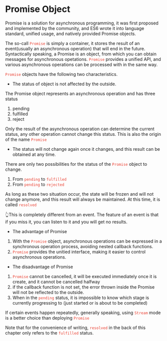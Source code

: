 # Promise Object

Promise is a solution for asynchronous programming, it was first proposed and implemented by the community, and ES6 wrote it into language standard, unified usage, and natively provided Promise objects.

The so-call <code style="color:#ea4335">Promise</code> is simply a container, it stores the result of an event(usually an asynchronous operation) that will end in the future. Syntactically speaking, a Promise is an object, from which you can obtain messages for asynchronous opetations. <code style="color:#ea4335">Promise</code> provides a unified API, and various asynchronous operations can be processed with in the same way.

<code style="color:#ea4335">Promise</code> objects have the following two characteristics.

- The status of object is not affected by the outside.

The Promise object represents an asynchronous operation and has three status

1. pending
2. fulfilled
3. reject

Only the result of the asynchronous operation can determine the current status, any other operation cannot change this status. This is also the origin of the name <code style="color:#ea4335">Promise</code>

- The status will not change again once it changes, and this result can be obtained at any time.

There are only two possibilities for the status of the <code style="color:#ea4335">Promise</code> object to change.

1. From <code style="color:#ea4335">pending</code> to <code style="color:#ea4335">fulfilled</code>
2. From <code style="color:#ea4335">pending</code> to <code style="color:#ea4335">rejected</code>

As long as these two situation occur, the state will be frozen and will not change anymore, and this result will always be maintained. At this time, it is called <code style="color:#ea4335">resolved</code>

👆This is completely different from an event. The feature of an event is that if you miss it, you can listen to it and you will get no results.

- The advantage of Promise

1. With the <code style="color:#ea4335">Promise</code> object, asynchronous operations can be expressed in a synchronous operation process, avoiding nested callback functions.
2. <code style="color:#ea4335">Promise</code> provides the unitied interface, making it easier to control asynchronous operations.

- The disadvantage of Promise

1. <code style="color:#ea4335">Promise</code> cannot be cancelled, it will be executed immediately once it is create, and it cannot be cancelled halfway
2. if the callback function is not set, the error thrown inside the Promise will not be reflected to the outside.
3. When in the <code style="color:#ea4335">pending</code> status, it is impossible to know which stage is currently progressing to (just started or is about to be completed)

If certain events happen repeatedly, generally speaking, using <code style="color:#ea4335">Stream</code> mode is a better choice than deploying <code style="color:#ea4335">Promise</code>

Note that for the convenience of writing, <code style="color:#ea4335">resolved</code> in the back of this chapter only refers to the <code style="color:#ea4335">fulfilled</code> status.
